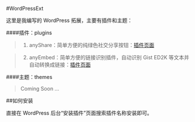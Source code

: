 #WordPressExt

这里是我编写的 WordPress 拓展，主要有插件和主题：

####插件：plugins

>1. anyShare：简单方便的纯绿色社交分享按钮：[插件页面](http://wordpress.org/plugins/anyshare/)

>2. anyEmbed：简单方便的链接识别插件，自动识别 Gist ED2K 等文本并自动转换成链接：[插件页面](http://wordpress.org/plugins/anyembed/)

####主题：themes

> Coming Soon ...

##如何安装

直接在 WordPress 后台“安装插件”页面搜索插件名称安装即可。